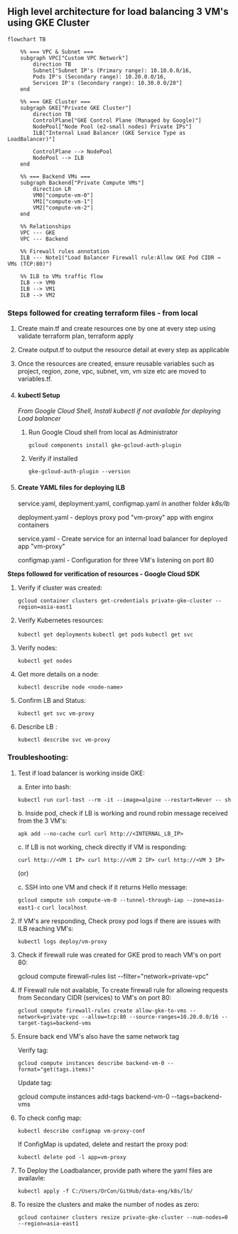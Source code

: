 ## High level architecture for load balancing 3 VM's using GKE Cluster

```mermaid
flowchart TB

    %% === VPC & Subnet ===
    subgraph VPC["Custom VPC Network"]
        direction TB
        Subnet["Subnet IP's (Primary range): 10.10.0.0/16, 
        Pods IP's (Secondary range): 10.20.0.0/16, 
        Services IP's (Secondary range): 10.30.0.0/20"]
    end

    %% === GKE Cluster ===
    subgraph GKE["Private GKE Cluster"]
        direction TB
        ControlPlane["GKE Control Plane (Managed by Google)"]
        NodePool["Node Pool (e2-small nodes) Private IPs"]
        ILB["Internal Load Balancer (GKE Service Type as LoadBalancer)"]

        ControlPlane --> NodePool
        NodePool --> ILB
    end

    %% === Backend VMs ===
    subgraph Backend["Private Compute VMs"]
        direction LR
        VM0["compute-vm-0"]
        VM1["compute-vm-1"]
        VM2["compute-vm-2"]
    end

    %% Relationships
    VPC --- GKE
    VPC --- Backend

    %% Firewall rules annotation
    ILB --- Note1("Load Balancer Firewall rule:Allow GKE Pod CIDR → VMs (TCP:80)")

    %% ILB to VMs traffic flow
    ILB --> VM0
    ILB --> VM1
    ILB --> VM2
```




### Steps followed for creating terraform files - from local
1. Create main.tf and create resources one by one at every step using validate terraform plan, terraform apply

2. Create output.tf to output the resource detail at every step as applicable

3. Once the resources are created, ensure reusable variables such as project, region, zone, vpc, subnet, vm, vm size etc are moved to variables.tf. 

4. #### kubectl Setup

    *From Google Cloud Shell, Install kubectl if not available for deploying Load balancer*

    1. Run Google Cloud shell from local as Administrator

        `gcloud components install gke-gcloud-auth-plugin`

    2. Verify if installed

        `gke-gcloud-auth-plugin --version`


5. #### Create YAML files for deploying ILB

    service.yaml, deployment.yaml, configmap.yaml in another folder *k8s/lb*

    deployment.yaml - deploys proxy pod "vm-proxy" app with enginx containers 

    service.yaml - Create service for an internal load balancer for deployed app "vm-proxy"

    configmap.yaml - Configuration for three VM's listening on port 80




**Steps followed for verification of resources - Google Cloud SDK**

1. Verify if cluster was created:

    `gcloud container clusters get-credentials private-gke-cluster --region=asia-east1`


2. Verify Kubernetes resources:

    `kubectl get deployments`
    `kubectl get pods`
    `kubectl get svc`

3. Verify nodes:

    `kubectl get nodes`

4. Get more details on a node:

    `kubectl describe node <node-name>`

5. Confirm LB and Status:

    `kubectl get svc vm-proxy`

6. Describe LB :

    `kubectl describe svc vm-proxy`



### Troubleshooting:

1. Test if load balancer is working inside GKE:

    a. Enter into bash:

    `kubectl run curl-test --rm -it --image=alpine --restart=Never -- sh`

    b. Inside pod, check if LB is working and round robin message received from the 3 VM's:

    `apk add --no-cache curl
    curl http://<INTERNAL_LB_IP>`

    c. If LB is not working, check directly if VM is responding:

    `curl http://<VM 1 IP>
    curl http://<VM 2 IP>
    curl http://<VM 3 IP>`

    (or)

    c. SSH into one VM and check if it returns Hello message:

    `gcloud compute ssh compute-vm-0 --tunnel-through-iap --zone=asia-east1-c`
    `curl localhost`


2. If VM's are responding, Check proxy pod logs if there are issues with ILB reaching VM's:

    `kubectl logs deploy/vm-proxy`


3. Check if firewall rule was created for GKE prod to reach VM's on port 80:

    gcloud compute firewall-rules list --filter="network=private-vpc"

4. If Firewall rule not available, To create firewall rule for allowing requests from Secondary CIDR (services) to VM's on port 80:

    `gcloud compute firewall-rules create allow-gke-to-vms --network=private-vpc --allow=tcp:80 --source-ranges=10.20.0.0/16 --target-tags=backend-vms`


5. Ensure back end VM's also have the same network tag

    Verify tag:

    `gcloud compute instances describe backend-vm-0 --format="get(tags.items)"`

    Update tag:

    gcloud compute instances add-tags backend-vm-0 --tags=backend-vms


6. To check config map:

    `kubectl describe configmap vm-proxy-conf`

    If ConfigMap is updated, delete and restart the proxy pod:

    `kubectl delete pod -l app=vm-proxy`


7. To Deploy the Loadbalancer, provide path where the yaml files are availavle:

    `kubectl apply -f C:/Users/OrCon/GitHub/data-eng/k8s/lb/`


8. To resize the clusters and make the number of nodes as zero:

    `gcloud container clusters resize private-gke-cluster --num-nodes=0 --region=asia-east1`











